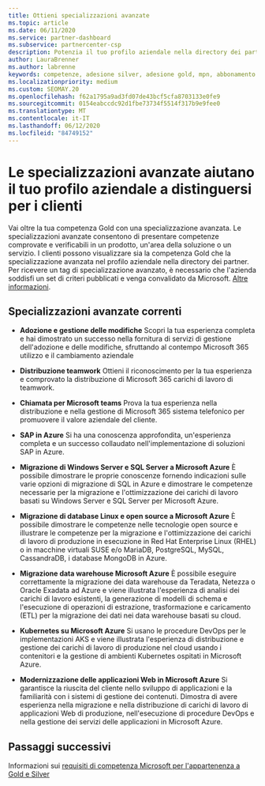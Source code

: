 ```yaml
---
title: Ottieni specializzazioni avanzate
ms.topic: article
ms.date: 06/11/2020
ms.service: partner-dashboard
ms.subservice: partnercenter-csp
description: Potenzia il tuo profilo aziendale nella directory dei partner. Scopri come ottenere specializzazioni avanzate insieme alle tue competenze in oro/argento.
author: LauraBrenner
ms.author: labrenne
keywords: competenze, adesione silver, adesione gold, mpn, abbonamento a Microsoft Action Pack, preparazione, Microsoft Partner Network, adesione alla rete, specializzazioni avanzate
ms.localizationpriority: medium
ms.custom: SEOMAY.20
ms.openlocfilehash: f62a1795a9ad3fd07de43bcf5cfa8703133e0fe9
ms.sourcegitcommit: 0154eabccdc92d1fbe73734f5514f317b9e9fee0
ms.translationtype: MT
ms.contentlocale: it-IT
ms.lasthandoff: 06/12/2020
ms.locfileid: "84749152"
---
```

# <a name="advanced-specializations-help-your-business-profile-stand-out-to-customers"></a>Le specializzazioni avanzate aiutano il tuo profilo aziendale a distinguersi per i clienti

Vai oltre la tua competenza Gold con una specializzazione avanzata. Le specializzazioni avanzate consentono di presentare competenze comprovate e verificabili in un prodotto, un'area della soluzione o un servizio. I clienti possono visualizzare sia la competenza Gold che la specializzazione avanzata nel profilo aziendale nella directory dei partner. Per ricevere un tag di specializzazione avanzato, è necessario che l'azienda soddisfi un set di criteri pubblicati e venga convalidato da Microsoft. [Altre informazioni](https://partner.microsoft.com/membership/advanced-specialization).

## <a name="the-current-advanced-specializations"></a>Specializzazioni avanzate correnti

- **Adozione e gestione delle modifiche** Scopri la tua esperienza completa e hai dimostrato un successo nella fornitura di servizi di gestione dell'adozione e delle modifiche, sfruttando al contempo Microsoft 365 utilizzo e il cambiamento aziendale

- **Distribuzione teamwork** Ottieni il riconoscimento per la tua esperienza e comprovato la distribuzione di Microsoft 365 carichi di lavoro di teamwork.

- **Chiamata per Microsoft teams** Prova la tua esperienza nella distribuzione e nella gestione di Microsoft 365 sistema telefonico per promuovere il valore aziendale del cliente.

- **SAP in Azure** Si ha una conoscenza approfondita, un'esperienza completa e un successo collaudato nell'implementazione di soluzioni SAP in Azure. 

- **Migrazione di Windows Server e SQL Server a Microsoft Azure** È possibile dimostrare le proprie conoscenze fornendo indicazioni sulle varie opzioni di migrazione di SQL in Azure e dimostrare le competenze necessarie per la migrazione e l'ottimizzazione dei carichi di lavoro basati su Windows Server e SQL Server per Microsoft Azure. 

- **Migrazione di database Linux e open source a Microsoft Azure** È possibile dimostrare le competenze nelle tecnologie open source e illustrare le competenze per la migrazione e l'ottimizzazione dei carichi di lavoro di produzione in esecuzione in Red Hat Enterprise Linux (RHEL) o in macchine virtuali SUSE e/o MariaDB, PostgreSQL, MySQL, CassandraDB, i database MongoDB in Azure.

- **Migrazione data warehouse Microsoft Azure** È possibile eseguire correttamente la migrazione dei data warehouse da Teradata, Netezza o Oracle Exadata ad Azure e viene illustrata l'esperienza di analisi dei carichi di lavoro esistenti, la generazione di modelli di schema e l'esecuzione di operazioni di estrazione, trasformazione e caricamento (ETL) per la migrazione dei dati nei data warehouse basati su cloud.

- **Kubernetes su Microsoft Azure** Si usano le procedure DevOps per le implementazioni AKS e viene illustrata l'esperienza di distribuzione e gestione dei carichi di lavoro di produzione nel cloud usando i contenitori e la gestione di ambienti Kubernetes ospitati in Microsoft Azure.

- **Modernizzazione delle applicazioni Web in Microsoft Azure** Si garantisce la riuscita del cliente nello sviluppo di applicazioni e la familiarità con i sistemi di gestione dei contenuti. Dimostra di avere esperienza nella migrazione e nella distribuzione di carichi di lavoro di applicazioni Web di produzione, nell'esecuzione di procedure DevOps e nella gestione dei servizi delle applicazioni in Microsoft Azure.

 ## <a name="next-steps"></a>Passaggi successivi

 Informazioni sui [requisiti di competenza Microsoft per l'appartenenza a Gold e Silver](learn-about-competencies.md)